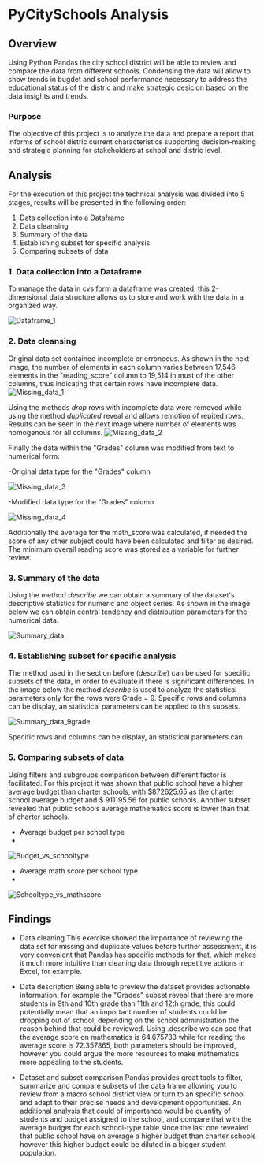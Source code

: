 # PyCitySchools Analysis
## Overview
Using Python Pandas the city school district will be able to review and compare the data from different schools. Condensing the data will allow to show trends in bugdet and school performance necessary to address the educational status of the distric and make strategic desicion based on the data insights and trends.

### Purpose
The objective of this project is to analyze the data and prepare a report that informs of school distric current characteristics supporting decision-making and strategic planning for stakeholders at school and distric level.

## Analysis
For the execution of this project the technical analysis was divided into 5 stages, results will be presented in the following order:
1. Data collection into a Dataframe
2. Data cleansing
3. Summary of the data
4. Establishing subset for specific analysis
5. Comparing subsets of data

### 1. Data collection into a Dataframe
To manage the data in cvs form a dataframe was created, this 2-dimensional data structure allows us to store and work with the data in a organized way.

![Dataframe_1](https://github.com/Li11iana/PyCitySchools/blob/main/Resources/Images/Dataframe_1.png)

### 2. Data cleansing
Original data set contained incomplete or erroneous. 
As shown in the next image, the number of elements in each column varies between 17,546 elements in the "reading_score" column to 19,514 in must of the other columns, thus indicating that certain rows have incomplete data. 
![Missing_data_1](https://github.com/Li11iana/PyCitySchools/blob/main/Resources/Images/Missing_data_1.png)

Using the methods *drop* rows with incomplete data were removed while using the method *duplicated* reveal and allows remotion of repited rows. Results can be seen in the next image where number of elements was homogenous for all columns.
![Missing_data_2](https://github.com/Li11iana/PyCitySchools/blob/main/Resources/Images/Missing_data_2.png)

Finally the data within the "Grades" column was modified from text to numerical form:

-Original data type for the "Grades" column

![Missing_data_3](https://github.com/Li11iana/PyCitySchools/blob/main/Resources/Images/Missing_data_3.png)

-Modified data type for the "Grades" column

![Missing_data_4](https://github.com/Li11iana/PyCitySchools/blob/main/Resources/Images/Missing_data_4.png)

Additionally the average for the math_score was calculated, if needed the score of any other subject could have been calculated and filter as desired. The minimum overall reading score was stored as a variable for further review.

### 3. Summary of the data
Using the method *describe* we can obtain a summary of the dataset's descriptive statistics for numeric and object series. As shown in the image below we can obtain central tendency and distribution parameters for the numerical data. 

![Summary_data](https://github.com/Li11iana/PyCitySchools/blob/main/Resources/Images/Summary_data.png)
 
### 4. Establishing subset for specific analysis
The method used in the section before (*describe*) can be used for specific subsets of the data, in order to evaluate if there is significant differences. In the image below the method *describe* is used to analyze the statistical parameters only for the rows were Grade = 9. Specific rows and columns can be display, an statistical parameters can be applied to this subsets.

![Summary_data_9grade](https://github.com/Li11iana/PyCitySchools/blob/main/Resources/Images/Summary_data_9grade.png)

Specific rows and columns can be display, an statistical parameters can

### 5. Comparing subsets of data
Using filters and subgroups comparison between different factor is facilitated. For this project it was shown that public school have a higher average budget than charter schools, with $872625.65 as the charter school average budget and $ 911195.56 for public schools.
Another subset revealed that public schools average mathematics score is lower than that of charter schools.
* Average budget per school type
* 
![Budget_vs_schooltype](https://github.com/Li11iana/PyCitySchools/blob/main/Resources/Images/Budget_vs_schooltype.png)

* Average math score per school type
* 
![Schooltype_vs_mathscore](https://github.com/Li11iana/PyCitySchools/blob/main/Resources/Images/Schooltype_vs_mathscore.png)

## Findings

- Data cleaning
This exercise showed the importance of reviewing the data set for missing and duplicate values before further assessment, it is very convenient that Pandas has specific methods for that, which makes it much more intuitive than cleaning data through repetitive actions in Excel, for example. 

- Data description 
Being able to preview the dataset provides actionable information, for example the "Grades" subset reveal that there are more students in 9th and 10th grade than 11th and 12th grade, this could potentially mean that an important number of students could be dropping out of school, depending on the school administration the reason behind that could be reviewed. Using .describe we can see that the average score on mathematics is 64.675733 while for reading the average score is 72.357865, both parameters should be improved, however you could argue the more resources to make mathematics more appealing to the students.

- Dataset and subset comparison
Pandas provides great tools to filter, summarize and compare subsets of the data frame allowing you to review from a macro school district view or turn to an specific school and adapt to their precise needs and development opportunities. An additional analysis that could of importance would be quantity of students and budget assigned to the school, and compare that with the average budget for each school-type table since the last one revealed that public school have on average a higher budget than charter schools however this higher budget could be diluted in a bigger student population.
